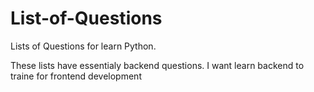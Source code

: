 # List-of-Questions
Lists of Questions for learn Python. 

These lists have essentialy backend questions. I want learn backend to traine for frontend development
